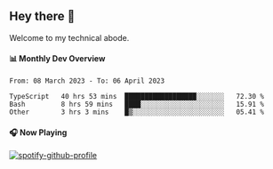 ## Hey there 👋

Welcome to my technical abode.

#### 📊 Monthly Dev Overview
<!--START_SECTION:waka-->

```text
From: 08 March 2023 - To: 06 April 2023

TypeScript   40 hrs 53 mins  ██████████████████░░░░░░░   72.30 %
Bash         8 hrs 59 mins   ████░░░░░░░░░░░░░░░░░░░░░   15.91 %
Other        3 hrs 3 mins    █▒░░░░░░░░░░░░░░░░░░░░░░░   05.41 %
```

<!--END_SECTION:waka-->

#### 🎧 Now Playing

[![spotify-github-profile](https://spotify-github-profile.vercel.app/api/view?uid=james2mid&cover_image=true&theme=natemoo-re)](https://open.spotify.com/user/james2mid?si=2b3baf2b09cb499e)
